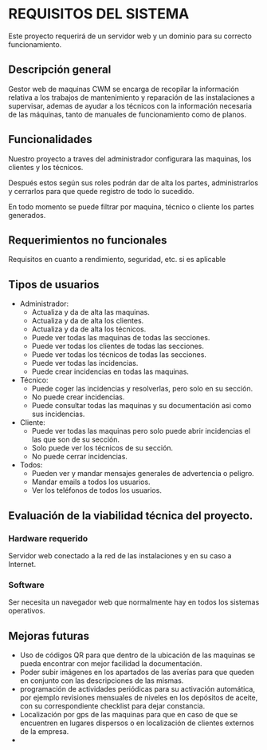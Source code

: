 # REQUISITOS DEL SISTEMA

Este proyecto requerirá de un servidor web y un dominio para su correcto funcionamiento.

## Descripción general

Gestor web de maquinas CWM  se encarga de recopilar la información relativa a los trabajos de mantenimiento y reparación de las instalaciones a supervisar, ademas de ayudar a los técnicos con la información necesaria de las máquinas, tanto de manuales de funcionamiento  como de planos. 

## Funcionalidades

Nuestro proyecto a traves del administrador configurara las maquinas, los clientes y los técnicos.

Después estos según sus roles podrán dar de alta los partes, administrarlos y cerrarlos para que quede registro de todo lo sucedido.

En todo momento se puede filtrar por maquina, técnico o cliente los partes generados.
 
## Requerimientos no funcionales
Requisitos en cuanto a rendimiento, seguridad, etc. si es aplicable

## Tipos de usuarios

  - Administrador: 
    - Actualiza y da de alta las maquinas.
    - Actualiza y da de alta los clientes.
    - Actualiza y da de alta los técnicos.
    - Puede ver todas las maquinas de todas las secciones.
    - Puede ver todas los clientes de todas las secciones.
    - Puede ver todas los técnicos de todas las secciones.
    - Puede ver todas las incidencias.
    - Puede crear incidencias en todas las maquinas.
  - Técnico:
    - Puede coger las incidencias y resolverlas, pero solo en su sección.
    - No puede crear incidencias.
    - Puede consultar todas las maquinas y su documentación asi como sus incidencias.
  - Cliente:
    - Puede ver todas las maquinas pero solo puede abrir incidencias el las que son de su sección.
    - Solo puede ver los técnicos de su sección.
    - No puede cerrar incidencias.
  - Todos:
    - Pueden ver y mandar mensajes generales de advertencia o peligro.
    - Mandar emails a todos los usuarios.
    - Ver los teléfonos de todos los usuarios.
  

## Evaluación de la viabilidad técnica del proyecto.

### Hardware requerido
  Servidor web conectado a la red de las instalaciones y en su caso a Internet.

### Software
Ser necesita un navegador web que normalmente hay en todos los sistemas operativos.

## Mejoras futuras

- Uso de códigos QR para que dentro de la ubicación de las maquinas se pueda encontrar con mejor facilidad la documentación.
- Poder subir imágenes en los apartados de las averías para que queden en conjunto con las descripciones de las mismas.
- programación de actividades periódicas para su activación automática, por ejemplo revisiones mensuales de niveles en los depósitos de aceite, con su correspondiente checklist para dejar constancia.
- Localización por gps de las maquinas para que en caso de que se encuentren en lugares dispersos o en localización de clientes externos de la empresa.
- 